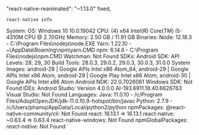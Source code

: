 "react-native-reanimated": "~1.13.0" fixed,


`react-native info`

System:
    OS: Windows 10 10.0.19042
    CPU: (4) x64 Intel(R) Core(TM) i5-4310M CPU @ 2.70GHz
    Memory: 2.50 GB / 11.91 GB
  Binaries:
    Node: 12.18.3 - C:\Program Files\nodejs\node.EXE
    Yarn: 1.22.10 - ~\AppData\Roaming\npm\yarn.CMD
    npm: 6.14.6 - C:\Program Files\nodejs\npm.CMD
    Watchman: Not Found
  SDKs:
    Android SDK:
      API Levels: 28, 29, 30
      Build Tools: 28.0.3, 29.0.2, 29.0.3, 30.0.3, 31.0.0
      System Images: android-28 | Google APIs Intel x86 Atom_64, android-29 | Google APIs Intel x86 Atom, android-29 | Google Play Intel x86 Atom, android-30 | Google APIs Intel x86 Atom
      Android NDK: 22.0.7026061
    Windows SDK: Not Found
  IDEs:
    Android Studio: Version  4.0.0.0 AI-193.6911.18.40.6626763
    Visual Studio: Not Found
  Languages:
    Java: 11.0.10 - /c/Program Files/AdoptOpenJDK/jdk-11.0.10.9-hotspot/bin/javac
    Python: 2.7.9 - /c/Users/phamq/AppData/Local/python2/python
  npmPackages:
    @react-native-community/cli: Not Found
    react: 16.13.1 => 16.13.1
    react-native: ~0.63.4 => 0.63.4
    react-native-windows: Not Found
  npmGlobalPackages:
    *react-native*: Not Found
`